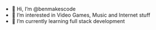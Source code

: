 - 👋 Hi, I’m @benmakescode
- 👀 I’m interested in Video Games, Music and Internet stuff
- 🌱 I’m currently learning full stack development

<!---
benmakescode/benmakescode is a ✨ special ✨ repository because its `README.md` (this file) appears on your GitHub profile.
You can click the Preview link to take a look at your changes.
--->
